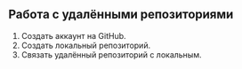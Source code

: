 ## Работа с удалёнными репозиториями
1. Создать аккаунт на GitHub.
2. Создать локальный репозиторий.
3. Связать удалённый репозиторий с локальным.
